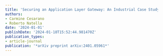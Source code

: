 ```yaml
---
title: 'Securing an Application Layer Gateway: An Industrial Case Study'
authors:
- Carmine Cesarano
- Roberto Natella
date: '2024-01-01'
publishDate: '2024-01-18T15:52:44.981470Z'
publication_types:
- article-journal
publication: '*arXiv preprint arXiv:2401.05961*'
---
```

